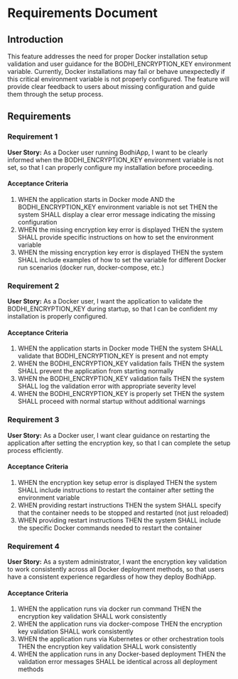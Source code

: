 # Requirements Document

## Introduction

This feature addresses the need for proper Docker installation setup validation and user guidance for the BODHI_ENCRYPTION_KEY environment variable. Currently, Docker installations may fail or behave unexpectedly if this critical environment variable is not properly configured. The feature will provide clear feedback to users about missing configuration and guide them through the setup process.

## Requirements

### Requirement 1

**User Story:** As a Docker user running BodhiApp, I want to be clearly informed when the BODHI_ENCRYPTION_KEY environment variable is not set, so that I can properly configure my installation before proceeding.

#### Acceptance Criteria

1. WHEN the application starts in Docker mode AND the BODHI_ENCRYPTION_KEY environment variable is not set THEN the system SHALL display a clear error message indicating the missing configuration
2. WHEN the missing encryption key error is displayed THEN the system SHALL provide specific instructions on how to set the environment variable
3. WHEN the missing encryption key error is displayed THEN the system SHALL include examples of how to set the variable for different Docker run scenarios (docker run, docker-compose, etc.)

### Requirement 2

**User Story:** As a Docker user, I want the application to validate the BODHI_ENCRYPTION_KEY during startup, so that I can be confident my installation is properly configured.

#### Acceptance Criteria

1. WHEN the application starts in Docker mode THEN the system SHALL validate that BODHI_ENCRYPTION_KEY is present and not empty
2. WHEN the BODHI_ENCRYPTION_KEY validation fails THEN the system SHALL prevent the application from starting normally
3. WHEN the BODHI_ENCRYPTION_KEY validation fails THEN the system SHALL log the validation error with appropriate severity level
4. WHEN the BODHI_ENCRYPTION_KEY is properly set THEN the system SHALL proceed with normal startup without additional warnings

### Requirement 3

**User Story:** As a Docker user, I want clear guidance on restarting the application after setting the encryption key, so that I can complete the setup process efficiently.

#### Acceptance Criteria

1. WHEN the encryption key setup error is displayed THEN the system SHALL include instructions to restart the container after setting the environment variable
2. WHEN providing restart instructions THEN the system SHALL specify that the container needs to be stopped and restarted (not just reloaded)
3. WHEN providing restart instructions THEN the system SHALL include the specific Docker commands needed to restart the container

### Requirement 4

**User Story:** As a system administrator, I want the encryption key validation to work consistently across all Docker deployment methods, so that users have a consistent experience regardless of how they deploy BodhiApp.

#### Acceptance Criteria

1. WHEN the application runs via docker run command THEN the encryption key validation SHALL work consistently
2. WHEN the application runs via docker-compose THEN the encryption key validation SHALL work consistently  
3. WHEN the application runs via Kubernetes or other orchestration tools THEN the encryption key validation SHALL work consistently
4. WHEN the application runs in any Docker-based deployment THEN the validation error messages SHALL be identical across all deployment methods